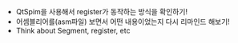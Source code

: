 - QtSpim을 사용해서 register가 동작하는 방식을 확인하기!
- 어셈블리어를(asm파일) 보면서 어떤 내용이었는지 다시 리마인드 해보기!
- Think about Segment, register, etc
